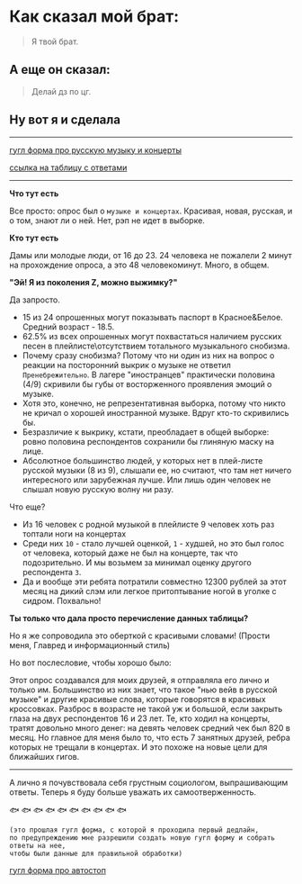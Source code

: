 

# Как сказал мой брат:

> Я твой брат.

## А еще он сказал:
> Делай дз по цг.

## Ну вот я и сделала

---

[гугл форма про русскую музыку и концерты](https://docs.google.com/forms/d/1xGPc17TFsDaRYLZwoj6R8KOTrC4qCmhypPUk23v-cMg/edit)


[ссылка на таблицу с ответами](https://docs.google.com/spreadsheets/d/122lwid1DuOKu816sPqyLPqL5cWJytKvoOdIpnXScjik/edit#gid=1132889904)

---

__Что тут есть__

Все просто: опрос был о `музыке и концертах`. Красивая, новая, русская, и о том, знают ли о ней. Нет, рэп не идет в выборке.

__Кто тут есть__

Дамы или молодые люди, от 16 до 23. 24 человека не пожалели 2 минут на прохождение опроса, а это 48 человекоминут. Много, в общем.

__"Эй! Я из поколения Z, можно выжимку?"__

Да запросто.

* 15 из 24 опрошенных могут показывать паспорт в Красное&Белое. Средний возраст - 18.5.
* 62.5% из всех опрошенных могут похвастаться наличием русских песен в плейлисте\отсутствием тотального музыкального снобизма.
* Почему сразу снобизма? Потому что ни один из них на вопрос о реакции на посторонний выкрик о музыке не ответил `Пренебрежительно`. В лагере "иностранцев" практически половина (4/9) скривили бы губы от восторженного проявления эмоций о музыке. 
* Хотя это, конечно, не репрезентативная выборка, потому что никто не кричал о хорошей иностранной музыке. Вдруг кто-то скривились бы.
* Безразличие к выкрику, кстати, преобладает в общей выборке: ровно половина респондентов сохранили бы глиняную маску на лице.
* Абсолютное большинство людей, у которых нет в плей-листе русской музыки (8 из 9), слышали ее, но считают, что там нет ничего интересного или зарубежная лучше. Или лишь один человек не слышал новую русскую волну ни разу.

Что еще?

* Из 16 человек с родной музыкой в плейлисте 9 человек хоть раз топтали ноги на концертах
* Среди них `10` - стало лучшей оценкой, `1` - худшей, но это был голос от человека, который даже не был на концерте, так что подозрительно. И мы возьмем за минимал оценку другого респондента `3`.
* Да и вообще эти ребята потратили совместно 12300 рублей за этот месяц на дикий слэм или легкое притоптывание ногой в уголке с сидром. Похвально!

__Ты только что дала просто перечисление данных таблицы?__

Но я же сопроводила это оберткой с красивыми словами! (Прости меня, Главред и информационный стиль)

Но вот послесловие, чтобы хорошо было:

Этот опрос создавался для моих друзей, я отправляла его лично и только им. Большинство из них знает, что такое "нью вейв в русской музыке" и другие красивые слова, которые говорятся в красивых кроссовках. Разброс в возрасте не такой уж и большой, если закрыть глаза на двух респондентов 16 и 23 лет. Те, кто ходил на концерты, тратят довольно много денег: на девять человек средний чек был 820 в месяц. Но главное для меня было то, что есть 7 занятных друзей, ребра которых не трещали в концертах. И это похоже на новые цели для ближайших гигов.

---

А лично я почувствовала себя грустным социологом, выпрашивающим ответы. Теперь я буду больше уважать их самоотверженность.

:fish: :fish: :fish: :fish: :fish: :fish: :fish: :fish: :fish: :fish:


```
(это прошлая гугл форма, с которой я проходила первый дедлайн,
по предупреждению мне разрешили создать новую гугл форму и собрать ответы на нее,
чтобы были данные для правильной обработки)
```
[гугл форма про автостоп](https://docs.google.com/forms/d/1-D3aqcCpsN3gBbn10cULoaJpRRAw7qJXmz_ZdTy1JOk/edit?usp=sharing)

